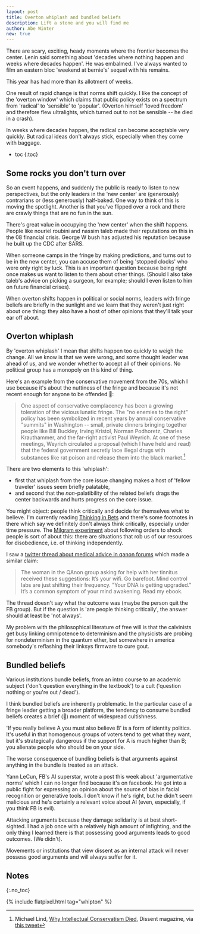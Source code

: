 ```yaml
---
layout: post
title: Overton whiplash and bundled beliefs
description: Lift a stone and you will find me
author: Abe Winter
new: true
---
```


There are scary, exciting, heady moments where the frontier becomes the center.
Lenin said something about 'decades where nothing happen and weeks where decades happen'.
He was embalmed.
I've always wanted to film an eastern bloc 'weekend at bernie's' sequel with his remains.

This year has had more than its allotment of weeks.

One result of rapid change is that norms shift quickly.
I like the concept of the 'overton window' which claims that public policy exists on a spectrum from 'radical' to 'sensible' to 'popular'.
(Overton himself 'loved freedom' and therefore flew ultralights, which turned out to not be sensible -- he died in a crash).

In weeks where decades happen, the radical can become acceptable very quickly.
But radical ideas don't always stick, especially when they come with baggage.

* toc
{:toc}

## Some rocks you don't turn over

So an event happens, and suddenly the public is ready to listen to new perspectives,
but the only leaders in the 'new center' are (generously) contrarians or (less generously) half-baked.
One way to think of this is moving the spotlight.
Another is that you've flipped over a rock and there are crawly things that are no fun in the sun.

There's great value in occupying the 'new center' when the shift happens.
People like nouriel roubini and nassim taleb made their reputations on this in the 08 financial crisis.
George W bush has adjusted his reputation because he built up the CDC after SARS.

When someone camps in the fringe by making predictions, and turns out to be in the new center, you can accuse them of being 'stopped clocks' who were only right by luck.
This is an important question because being right once makes us want to listen to them about other things.
(Should I also take taleb's advice on picking a surgeon, for example; should I even listen to him on future financial crises).

When overton shifts happen in political or social norms,
leaders with fringe beliefs are briefly in the sunlight and we learn that they weren't just right about one thing:
they also have a host of other opinions that they'll talk your ear off about.

## Overton whiplash

By 'overton whiplash' I mean that shifts happen too quickly to weigh the change.
All we know is that we were wrong, and some thought leader was ahead of us, and we wonder whether to accept all of their opinions.
No political group has a monopoly on this kind of thing.

Here's an example from the conservative movement from the 70s, which I use because it's about the nuttiness of the fringe and because it's not recent enough for anyone to be offended 🤞:

> One aspect of conservative complacency has been a growing toleration of the vicious lunatic fringe.
> The "no enemies to the right" policy has been symbolized in recent years by annual conservative "summits" in Washington --
> small, private dinners bringing together people like Bill Buckley, Irving Kristol, Norman Podhoretz, Charles Krauthammer, and the far-right activist Paul Weyrich.
> At one of these meetings, Weyrich circulated a proposal (which I have held and read) that the federal government secretly lace illegal drugs with substances like rat poison and release them into the black market.[^lind]

[^lind]: Michael Lind, [Why Intellectual Conservatism Died](http://www.dissentmagazine.org/pdfs/lind.pdf), Dissent magazine, via [this tweet](https://twitter.com/HeerJeet/status/1275867895059214338)

There are two elements to this 'whiplash':
* first that whiplash from the core issue changing makes a host of 'fellow traveler' issues seem briefly palatable,
* and second that the *non*-palatibility of the related beliefs drags the center backwards and hurts progress on the core issue.

You might object: people think critically and decide for themselves what to believe.
I'm currently reading [Thinking in Bets](https://www.annieduke.com/books/) and there's some footnotes in there which say we definitely don't always think critically, especially under time pressure.
The [Milgram experiment](https://en.wikipedia.org/wiki/Milgram_experiment) about following orders to shock people is sort of about this:
there are situations that rob us of our resources for disobedience, i.e. of thinking independently.

I saw a [twitter thread about medical advice in qanon forums](https://twitter.com/oneunderscore__/status/1276242069695143937) which made a similar claim:

> The woman in the QAnon group asking for help with her tinnitus received these suggestions:
> It’s your wifi. Go barefoot.
> Mind control labs are just shifting their frequency.
> "Your DNA is getting upgraded."
> It’s a common symptom of your mind awakening. Read my ebook.

The thread doesn't say what the outcome was (maybe the person quit the FB group).
But if the question is 'are people thinking critically', the answer should at least be 'not always'.

My problem with the philosophical literature of free will is that
the calvinists get busy linking omnipotence to determinism
and the physicists are probing for nondeterminism in the quantum ether,
but somewhere in america somebody's reflashing their linksys firmware to cure gout.

## Bundled beliefs

Various institutions bundle beliefs, from an intro course to an academic subject ('don't question everything in the textbook') to a cult ('question nothing or you're out / dead').

I think bundled beliefs are inherently problematic.
In the particular case of a fringe leader getting a broader platform, the tendency to consume bundled beliefs creates a brief (🤞) moment of widespread cultishness.

'If you really believe A you must also believe B' is a form of identity politics.
It's useful in that homogenous groups of voters tend to get what they want,
but it's strategically dangerous if the support for A is much higher than B;
you alienate people who should be on your side.

The worse consequence of bundling beliefs is that arguments against anything in the bundle is treated as an attack.

Yann LeCun, FB's AI superstar, wrote a post this week about 'argumentative norms' which I can no longer find because it's on facebook.
He got into a public fight for expressing an opinion about the source of bias in facial recognition or generative tools.
I don't know if he's right, but he didn't seem malicious and he's certainly a relevant voice about AI
(even, especially, if you think FB is evil).

Attacking arguments because they damage solidarity is at best short-sighted.
I had a job once with a relatively high amount of infighting,
and the only thing I learned there is that possessing good arguments leads to good outcomes.
(We didn't).

Movements or institutions that view dissent as an internal attack will never possess good arguments and will always suffer for it.

## Notes
{:.no_toc}

{% include flatpixel.html tag="whipton" %}
